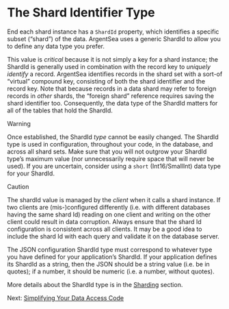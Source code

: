 # The Shard Identifier Type

End each shard instance has a `ShardId` property, which identifies a specific subset (“shard”) of the data. ArgentSea uses a generic ShardId to allow you to define any data type you prefer.

This value is *critical* because it is not simply a key for a shard instance; the ShardId is generally used in combination with the record key to *uniquely identify* a record. ArgentSea identifies records in the shard set with a sort-of “virtual” compound key, consisting of both the shard identifier and the record key. Note that because records in a data shard may refer to foreign records in *other* shards, the “foreign shard” reference requires saving the shard identifier too. Consequently, the data type of the ShardId matters for all of the tables that hold the ShardId.

> [!WARNING]
> Once established, the ShardId *type* cannot be easily changed. The ShardId type is used in configuration, throughout your code, in the database, and across all shard sets. Make sure that you will not outgrow your ShardId type’s maximum value (nor unnecessarily require space that will never be used).
> If you are uncertain, consider using a `short` (Int16/SmallInt) data type for your ShardId.

> [!CAUTION]
> The shardId value is managed by the *client* when it calls a shard instance. If two clients are (mis-)configured differently (i.e. with different databases having the same shard Id) reading on one client and writing on the other client could result in data corruption. Always ensure that the shard Id configuration is consistent across all clients. It may be a good idea to include the shard Id with each query and validate it on the database server.

The JSON configuration ShardId type must correspond to whatever type you have defined for your application’s ShardId. If your application defines its ShardId as a string, then the JSON should be a string value (i.e. be in quotes); if a number, it should be numeric (i.e. a number, without quotes).

More details about the ShardId type is in the [Sharding](../sharding/sharding.md) section.

Next: [Simplifying Your Data Access Code](simplifying.md)
